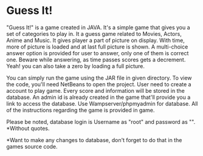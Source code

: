 # Guess It!
"Guess It!" is a game created in JAVA. It's a simple game that gives you a set of categories to play in.
It a guess game related to Movies, Actors, Anime and Music.
It gives player a part of picture on display. With time, more of picture is loaded and at last full picture is shown.
A multi-choice answer option is provided for user to answer, only one of them is correct one.
Beware while answering, as time passes scores gets a decrement. Yeah! you can also take a zero by loading a full picture.

You can simply run the game using the JAR file in given directory. To view the code, you'll need NetBeans to open the project.
User need to create a account to play game. Every score and information will be stored in the database.
An admin id is already created in the game that'll provide you a link to access the database. Use Wampserver/phpmyadmin for database.
All of the instructions regarding the game is provided in game.


Please be noted, database login is Username as "root" and password as "".
*Without quotes.



*Want to make any changes to database, don't forget to do that in the games source code.
